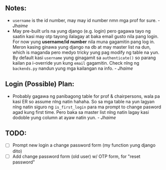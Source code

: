 ## Notes:
- `username` is the id number, may may id number nmn mga prof for sure. *- Jhaime*
- May pre-built urls na yung django (e.g. login) pero gagawa tayo ng saatin kasi may otp tayong ilalagay at baka email gusto nila pang login. For now yung **username/id number** nila muna gagamitin pang log in. Meron kasing ginawa yung django na db at may master list na dun, which is maganda pero medyo tricky yung pag modify ng table na yun. By default kasi `username` yung ginagamit sa `authenticate()` so parang kailan pa i-override yun kung `email` gagamitin. Check nlng ng `backends.py` nandun yung mga kailangan na info. *- Jhaime*

## Login (Possible) Plan:
- Probably gagawa ng panibagong table for prof & chairpersons, wala pa kasi ER so assume nlng natin hahaha. So sa mga table na yun lagyan nlng natin siguro ng `is_first_login` para ma prompt to change pasword agad kung first time. Pero baka sa master list nlng natin lagay kasi dodoble yung column at ayaw natin yun. *- Jhaime*

## TODO:
- [ ] Prompt new login a change password form (my function yung django dito)
- [ ] Add change password form (old user) w/ OTP form, for "reset password"
